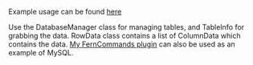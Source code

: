 Example usage can be found [here](https://github.com/Fernthedev/FernAPI/tree/stable/core/src/main/java/com/github/fernthedev/fernapi/universal/examples/mysql/)

Use the DatabaseManager class for managing tables, and TableInfo for grabbing the data.
RowData class contains a list of ColumnData which contains the data.
[My FernCommands plugin](https://github.com/Fernthedev/FCommands) can also be used as an example of MySQL.